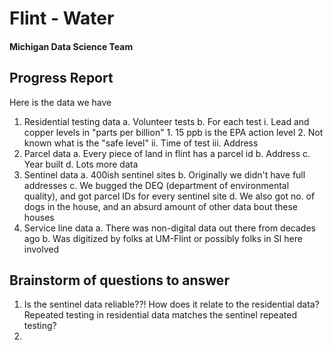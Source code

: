 # Flint - Water
#### Michigan Data Science Team

## Progress Report
Here is the data we have
1. Residential testing data 
    a. Volunteer tests
    b. For each test
      i. Lead and copper levels in "parts per billion"
        1. 15 ppb is the EPA action level
        2. Not known what is the "safe level"
      ii. Time of test
      iii. Address
2. Parcel data
  a. Every piece of land in flint has a parcel id
  b. Address
  c. Year built
  d. Lots more data
3. Sentinel data
  a. 400ish sentinel sites
  b. Originally we didn't have full addresses
  c. We bugged the DEQ (department of environmental quality), and got parcel IDs for every sentinel site
  d. We also got no. of dogs in the house, and an absurd amount of other data bout these houses
4. Service line data
  a. There was non-digital data out there from decades ago
  b. Was digitized by folks at UM-Flint or possibly folks in SI here involved

## Brainstorm of questions to answer
1. Is the sentinel data reliable??! How does it relate to the residential data? Repeated testing in residential data matches the sentinel repeated testing?
2.  